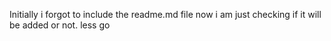 Initially i forgot to include the readme.md file now i am just checking if it will be added or not. 
less go
